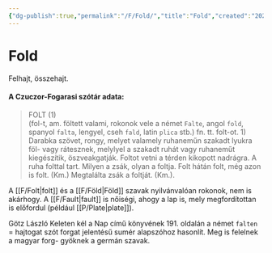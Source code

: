 ```yaml
---
{"dg-publish":true,"permalink":"/F/Fold/","title":"Fold","created":"2023-10-10T10:49","updated":"2024-10-25T18:50"}
---
```



# Fold

Felhajt, összehajt.  

#### A Czuczor-Fogarasi szótár adata:

> FOLT (1)  
>  (fol-t, am. föltett valami, rokonok vele a német `Falte`, angol `fold`, spanyol `falta`, lengyel, cseh `fald`, latin `plica` stb.) fn. tt. folt-ot. 1) Darabka szövet, rongy, melyet valamely ruhaneműn szakadt lyukra föl- vagy rátesznek, melylyel a szakadt ruhát vagy ruhaneműt kiegészítik, öszveakgatják. Foltot vetni a térden kikopott nadrágra. A ruha folttal tart. Milyen a zsák, olyan a foltja. Folt hátán folt, még azon is folt. (Km.) Megtalálta zsák a foltját. (Km.).

A [[F/Folt\|folt]] és a [[F/Föld\|Föld]] szavak nyilvánvalóan rokonok, nem is akárhogy. A [[F/Fault\|fault]] is nőiségi, ahogy a lap is, mely megfordítottan is előfordul (például [[P/Plate\|plate]]).  

Götz László Keleten kél a Nap című könyvének 191. oldalán a német `falten` = hajtogat szót forgat jelentésű sumér alapszóhoz hasonlít. Meg is felelnek a magyar forg- gyöknek a germán szavak.  